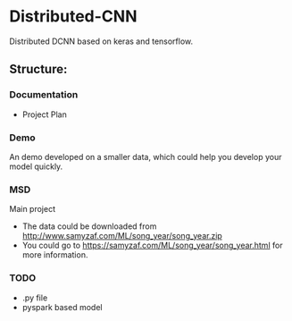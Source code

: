 # Distributed-CNN
Distributed DCNN based on keras and tensorflow.

## Structure:

### Documentation
- Project Plan
### Demo
An demo developed on a smaller data, which could help you develop your model quickly.

### MSD
Main project
- The data could be downloaded from http://www.samyzaf.com/ML/song_year/song_year.zip
- You could go to https://samyzaf.com/ML/song_year/song_year.html for more information.

### TODO
- .py file
- pyspark based model

